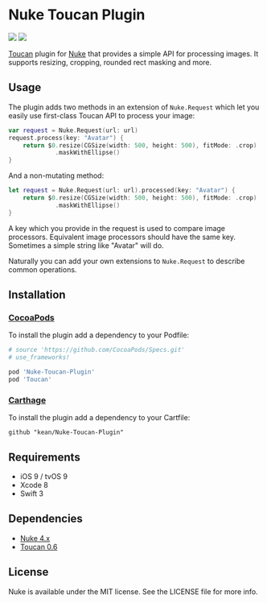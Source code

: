# Nuke Toucan Plugin

<p align="left">
<a href="https://cocoapods.org"><img src="https://img.shields.io/cocoapods/v/Nuke-Toucan-Plugin.svg"></a>
<a href="https://github.com/Carthage/Carthage"><img src="https://img.shields.io/badge/Carthage-compatible-4BC51D.svg?style=flat"></a>
</p>

[Toucan](https://github.com/gavinbunney/Toucan) plugin for [Nuke](https://github.com/kean/Nuke) that provides a simple API for processing images. It supports resizing, cropping, rounded rect masking and more.


## Usage

The plugin adds two methods in an extension of `Nuke.Request` which let you easily use first-class Toucan API to process your image:

```swift
var request = Nuke.Request(url: url)
request.process(key: "Avatar") {
    return $0.resize(CGSize(width: 500, height: 500), fitMode: .crop)
             .maskWithEllipse()
}
```

And a non-mutating method:
```swift
let request = Nuke.Request(url: url).processed(key: "Avatar") { 
    return $0.resize(CGSize(width: 500, height: 500), fitMode: .crop)
             .maskWithEllipse()
}
```

A key which you provide in the request is used to compare image processors. Equivalent image processors should have the same key. Sometimes a simple string like "Avatar" will do.

Naturally you can add your own extensions to `Nuke.Request` to describe common operations.

## Installation

### [CocoaPods](http://cocoapods.org)

To install the plugin add a dependency to your Podfile:

```ruby
# source 'https://github.com/CocoaPods/Specs.git'
# use_frameworks!

pod 'Nuke-Toucan-Plugin'
pod 'Toucan'
```

### [Carthage](https://github.com/Carthage/Carthage)

To install the plugin add a dependency to your Cartfile:

```
github "kean/Nuke-Toucan-Plugin"
```

## Requirements

- iOS 9 / tvOS 9
- Xcode 8
- Swift 3

## Dependencies

- [Nuke 4.x](https://github.com/kean/Nuke)
- [Toucan 0.6](https://github.com/gavinbunney/Toucan)

## License

Nuke is available under the MIT license. See the LICENSE file for more info.
